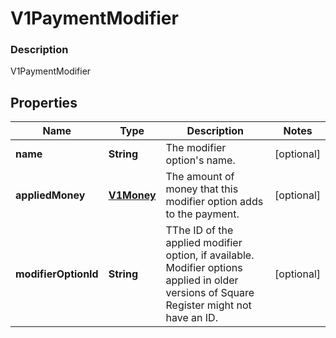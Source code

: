 
# V1PaymentModifier

### Description

V1PaymentModifier

## Properties
Name | Type | Description | Notes
------------ | ------------- | ------------- | -------------
**name** | **String** | The modifier option&#39;s name. |  [optional]
**appliedMoney** | [**V1Money**](V1Money.md) | The amount of money that this modifier option adds to the payment. |  [optional]
**modifierOptionId** | **String** | TThe ID of the applied modifier option, if available. Modifier options applied in older versions of Square Register might not have an ID. |  [optional]



